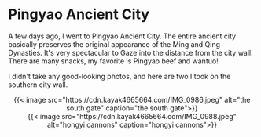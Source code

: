# Pingyao Ancient City


A few days ago, I went to Pingyao Ancient City. The entire ancient city basically preserves the original appearance of the Ming and Qing Dynasties. It's very spectacular to Gaze into the distance from the city wall. There are many snacks, my favorite is Pingyao beef and wantuo!
<!--more-->

I didn't take any good-looking photos, and here are two I took on the southern city wall.

<div align="center">
{{< image src="https://cdn.kayak4665664.com/IMG_0986.jpeg" alt="the south gate" caption="the south gate">}}
</div>

<div align="center">
{{< image src="https://cdn.kayak4665664.com/IMG_0988.jpeg" alt="hongyi cannons" caption="hongyi cannons">}}
</div>
